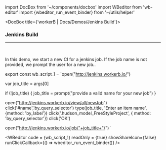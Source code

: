 import DocBox from '~/components/docbox'
import WBeditor from 'wb-editor'
import {wbeditor_run_event_binder} from '~/utils/helper'


<DocBox title={'workerB | Docs/Demos/Jenkins Build'}>

### **Jenkins Build**
<hr/>
<br/>

In this demo, we start a new CI for a jenkins job. If the job name is not provided, we prompt the user for a new job..

export const wb_script_1 = `open("http://jenkins.workerb.io/")
 
var job_title = args[0]
 
if (!job_title) {
    job_title = prompt("provide a valid name for your new job")
}
 
open("http://jenkins.workerb.io/view/all/newJob")
click('#name','by_query_selector')
type(job_title, 'Enter an item name',{method: 'by_label'})
click('.hudson_model_FreeStyleProject', { method: 'by_query_selector'})
click('OK')
 
open("http://jenkins.workerb.io/job/"+job_title+"/")
`

<WBeditor
    code = {wb_script_1}
    readOnly = {true}
    showShareIcon={false}
    runClickCallback={() => wbeditor_run_event_binder()}
/>

</DocBox>
